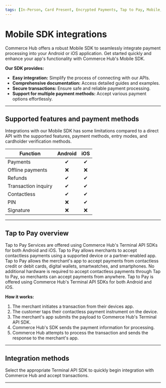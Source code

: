 ```yaml
---
tags: [In-Person, Card Present, Encrypted Payments, Tap to Pay, Mobile, Wallet, Contactless]
---
```


# Mobile SDK integrations

Commerce Hub offers a robust Mobile SDK to seamlessly integrate payment processing into your Android or iOS application. Get started quickly and enhance your app's functionality with Commerce Hub's Mobile SDK.

**Our SDK provides:**

- **Easy integration:** Simplify the process of connecting with our APIs.
- **Comprehensive documentation:** Access detailed guides and examples.
- **Secure transactions:** Ensure safe and reliable payment processing.
- **Support for multiple payment methods:** Accept various payment options effortlessly.

---

## Supported features and payment methods

Integrations with our Mobile SDK has some limitations compared to a direct API with the supported features, payment methods, entry modes, and cardholder verification methods.

| Function | Android | iOS |
| ----- | :-----: | :-----: |
| Payments | &#10004; | &#10004; |
| Offline payments | &#10060; | &#10060; |
| Refunds | &#10004; | &#10004; |
| Transaction inquiry | &#10004; | &#10004; |
| Contactless | &#10004; | &#10004; |
| PIN | &#10060; | &#10004; |
| Signature | &#10060; | &#10060; |

---

## Tap to Pay overview

Tap to Pay Services are offered using Commerce Hub's Terminal API SDKs for both Android and iOS. Tap to Pay allows merchants to accept contactless payments using a supported device or a partner-enabled app. Tap to Pay allows the merchant's app to accept payments from contactless credit or debit cards, digital wallets, smartwatches, and smartphones. No additional hardware is required to accept contactless payments through Tap to Pay, so merchants can accept payments from anywhere. Tap to Pay is offered using Commerce Hub's Terminal API SDKs for both Android and iOS.

**How it works:**

1. The merchant initiates a transaction from their devices app.
2. The customer taps their contactless payment instrument on the device.
3. The merchant's app submits the payload to Commerce Hub's Terminal API SDK.
4. Commerce Hub's SDK sends the payment information for processing.
5. Commerce Hub attempts to process the transaction and sends the response to the merchant's app.

---

## Integration methods

Select the appropriate Terminal API SDK to quickly begin integration with Commerce Hub and accept transactions.

<!-- type: row -->

<!-- type: card
title: Tap to Pay on Android
description: Integrate your POS app with the Commerce Hub's Terminal SDK for Android to make Tap to Pay on Android transactions.
link: ?path=docs/In-Person/Integrations/Terminal-API/Android-TTP.md
-->

<!-- type: card
title: Tap to Pay on iPhone
description: Integrate your POS app with the Commerce Hub's Terminal SDK for iOS to make Tap to Pay on iPhone transactions.
link: ?path=docs/In-Person/Integrations/Terminal-API/iPhone-TTP.md
-->

<!-- type: row-end -->

---

